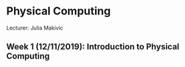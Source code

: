 Physical Computing
==================

Lecturer: Julia Makivic

## Week 1 (12/11/2019): Introduction to Physical Computing

